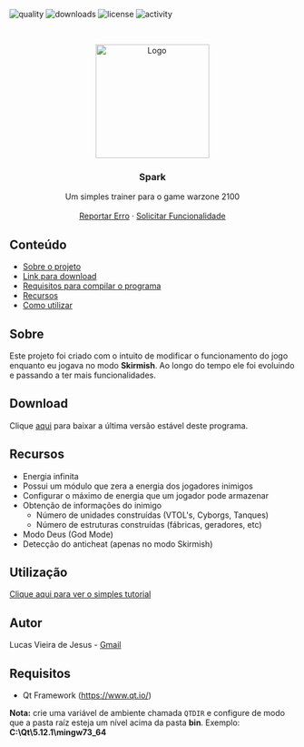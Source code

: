 [quality-url]: https://img.shields.io/codefactor/grade/github/lucasvmx/Spark/master?style=flat-square
[downloads-url]: https://img.shields.io/github/downloads/lucasvmx/Spark/total?color=%23ff00ff&style=flat-square
[license-url]: https://img.shields.io/github/license/lucasvmx/Spark?style=flat-square
[commit-activity-url]: https://img.shields.io/github/commit-activity/y/lucasvmx/Spark?style=flat-square

[project-image]: resource/images/iconfinder__snowflake_1679761.png

![quality][quality-url]
![downloads][downloads-url]
![license][license-url]
![activity][commit-activity-url]



<br />
<p align="center">
  <a href="https://github.com/lucas-engen/Spark">
    <img src="resource/images/iconfinder__snowflake_1679761.png" alt="Logo" width="200" height="200">
  </a>

  <h3 align="center">Spark</h3>

  <p align="center">
    Um simples trainer para o game warzone 2100
    <br />
    <br />
    <a href="https://github.com/lucas-engen/libhack/issues">Reportar Erro</a>
    ·
    <a href="https://github.com/lucas-engen/libhack/issues">Solicitar Funcionalidade</a>
  </p>
</p>

## Conteúdo

- [Sobre o projeto](#Sobre)
- [Link para download](#Download)
- [Requisitos para compilar o programa](#Requisitos)
- [Recursos](#Recursos)
- [Como utilizar](#Utilização)

## Sobre
Este projeto foi criado com o intuito de modificar o funcionamento do jogo enquanto eu jogava no modo **Skirmish**. Ao longo do tempo
ele foi evoluindo e passando a ter mais funcionalidades.

## Download

Clique [aqui](https://github.com/lucas-engen/Spark/releases/latest
) para baixar a última versão estável deste programa.

## Recursos

  - Energia infinita
  - Possui um módulo que zera a energia dos jogadores inimigos
  - Configurar o máximo de energia que um jogador pode armazenar
  - Obtenção de informações do inimigo
    * Número de unidades construídas (VTOL's, Cyborgs, Tanques)
    * Número de estruturas construídas (fábricas, geradores, etc)
  - Modo Deus (God Mode)
  - Detecção do anticheat (apenas no modo Skirmish)

## Utilização

[Clique aqui para ver o simples tutorial](USAGE.md)

## Autor
Lucas Vieira de Jesus - [Gmail](mailto:lucas.engen.cc@gmail.com)

## Requisitos

* Qt Framework (https://www.qt.io/)

**Nota:** crie uma variável de ambiente chamada `QTDIR` e configure de modo que a pasta raíz esteja um nível acima da pasta **bin**. Exemplo: **C:\Qt\5.12.1\mingw73_64**
